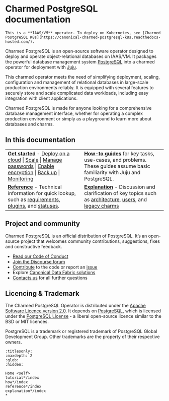# Charmed PostgreSQL documentation

```{note}
This is a **IAAS/VM** operator. To deploy on Kubernetes, see [Charmed PostgreSQL K8s](https://canonical-charmed-postgresql-k8s.readthedocs-hosted.com/).
```

Charmed PostgreSQL is an open-source software operator designed to deploy and operate object-relational databases on IAAS/VM. It packages the powerful database management system [PostgreSQL](https://www.postgresql.org/) into a charmed operator for deployment with [Juju](https://juju.is/docs/juju).

This charmed operator meets the need of simplifying deployment, scaling, configuration and management of relational databases in large-scale production environments reliably. It is equipped with several features to securely store and scale complicated data workloads, including easy integration with client applications.
 
Charmed PostgreSQL is made for anyone looking for a comprehensive database management interface, whether for operating a complex production environment or simply as a playground to learn more about databases and charms.


## In this documentation

| | |
|--|--|
|  [**Get started**](/tutorial/index) - [Deploy on a cloud](/how-to-guides/deploy/index) \| [Scale](/how-to-guides/scale-replicas) \| [Manage passwords](/how-to-guides/manage-passwords) \| [Enable encryption](/how-to-guides/enable-tls) \| [Back up](/how-to-guides/back-up-and-restore/index) \| [Monitoring](/how-to-guides/monitoring-cos/index) </br> |  [**How-to guides**](/how-to-guides/index) for key tasks, use-cases, and problems. These guides assume basic familiarity with Juju and PostgreSQL. </br>  |
| [**Reference**](/reference/index) - Technical information for quick lookup, such as [requirements](/reference/system-requirements), [plugins](/reference/plugins-extensions), and [statuses](/reference/statuses). | [**Explanation**](/explanation/interfaces-and-endpoints) - Discussion and clarification of key topics such as [architecture](/explanation/architecture), [users](/explanation/users), and [legacy charms](/explanation/legacy-charm)|



## Project and community

Charmed PostgreSQL is an official distribution of PostgreSQL. It’s an open-source project that welcomes community contributions, suggestions, fixes and constructive feedback.
- [Read our Code of Conduct](https://ubuntu.com/community/code-of-conduct)
- [Join the Discourse forum](https://discourse.charmhub.io/tag/postgresql)
- [Contribute](https://github.com/canonical/postgresql-operator/blob/main/CONTRIBUTING.md) to the code or report an [issue](https://github.com/canonical/postgresql-operator/issues/new/choose)
- Explore [Canonical Data Fabric solutions](https://canonical.com/data)
- [Contacts us](/reference/contacts) for all further questions

## Licencing & Trademark
The Charmed PostgreSQL Operator is distributed under the [Apache Software Licence version 2.0](https://github.com/canonical/postgresql-operator/blob/main/LICENSE). It depends on [PostgreSQL](https://www.postgresql.org/ftp/source/), which is licensed under the [PostgreSQL License](https://www.postgresql.org/about/licence/) - a liberal open-source licence similar to the BSD or MIT licences.

PostgreSQL is a trademark or registered trademark of PostgreSQL Global Development Group. Other trademarks are the property of their respective owners.


```{toctree}
:titlesonly:
:maxdepth: 2
:glob:
:hidden:

Home <self>
tutorial*/index
how*/index
reference*/index
explanation*/index
*
